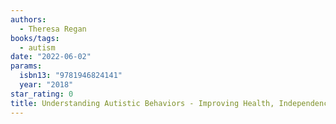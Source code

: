 ```yaml
---
authors:
  - Theresa Regan
books/tags:
  - autism
date: "2022-06-02"
params:
  isbn13: "9781946824141"
  year: "2018"
star_rating: 0
title: Understanding Autistic Behaviors - Improving Health, Independence, And Well-Being
---
```


<!--more-->
